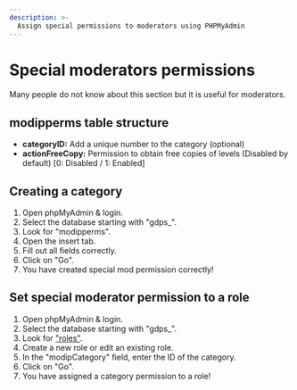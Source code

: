 ```yaml
---
description: >-
  Assign special permissions to moderators using PHPMyAdmin
---
```


# Special moderators permissions

Many people do not know about this section but it is useful for moderators.

## modipperms table structure

- **categoryID:** Add a unique number to the category (optional)
- **actionFreeCopy:** Permission to obtain free copies of levels (Disabled by default) [0: Disabled / 1: Enabled]


## Creating a category

1. Open phpMyAdmin & login.
2. Select the database starting with "gdps_".
3. Look for "modipperms".
4. Open the insert tab.
5. Fill out all fields correctly.
6. Click on "Go".
7. You have created special mod permission correctly!

## Set special moderator permission to a role

1. Open phpMyAdmin & login.
2. Select the database starting with "gdps_".
3. Look for ["roles"](create-roles.md).
4. Create a new role or edit an existing role.
5. In the "modipCategory" field, enter the ID of the category.
6. Click on "Go".
7. You have assigned a category permission to a role!